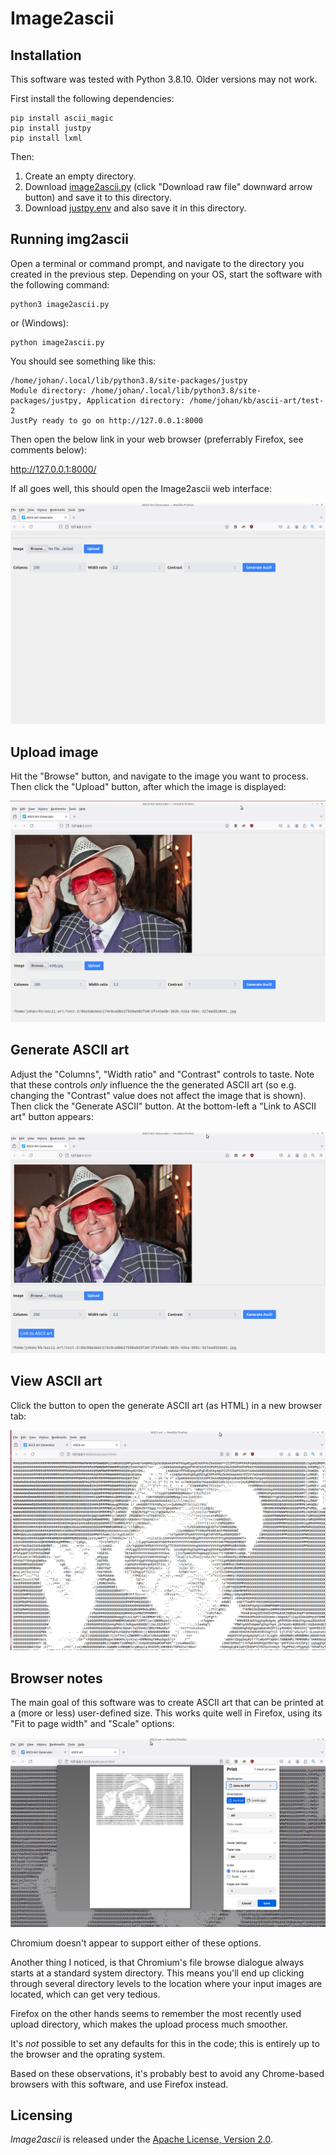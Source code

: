 # Image2ascii

## Installation

This software was tested with Python 3.8.10. Older versions may not work.

First install the following dependencies:

```
pip install ascii_magic
pip install justpy
pip install lxml
```

Then:

1. Create an empty directory.
2. Download [image2ascii.py](./image2ascii/image2ascii.py) (click "Download raw file" downward arrow button) and save it to this directory.
3. Download [justpy.env](./config/justpy.env) and also save it in this directory.

## Running img2ascii

Open a terminal or command prompt, and navigate to the directory you created in the previous step. Depending on your OS, start the software with the following command:

```
python3 image2ascii.py
```

or (Windows):

```
python image2ascii.py
```

You should see something like this:

```
/home/johan/.local/lib/python3.8/site-packages/justpy
Module directory: /home/johan/.local/lib/python3.8/site-packages/justpy, Application directory: /home/johan/kb/ascii-art/test-2
JustPy ready to go on http://127.0.0.1:8000
```

Then open the below link in your web browser (preferrably Firefox, see comments below):

<http://127.0.0.1:8000/>

If all goes well, this should open the Image2ascii web interface:

![](./img/image2ascii-1.png)

## Upload image

Hit the "Browse" button, and navigate to the image you want to process. Then click the "Upload" button, after which the image is displayed:

![](./img/image2ascii-2.png)

## Generate ASCII art

Adjust the "Columns", "Width ratio" and "Contrast" controls to taste. Note that these controls *only* influence the the generated ASCII art (so e.g. changing the "Contrast" value does not affect the image that is shown). Then click the "Generate ASCII" button. At the bottom-left a "Link to ASCII art" button appears:

![](./img/image2ascii-3.png)

## View ASCII art

Click the button to open the generate ASCII art (as HTML) in a new browser tab:

![](./img/image2ascii-4.png)

## Browser notes

The main goal of this software was to create ASCII art that can be printed at a (more or less) user-defined size. This works quite well in Firefox, using its "Fit to page width" and "Scale" options:

![](./img/image2ascii-5.png)

Chromium doesn't appear to support either of these options.

Another thing I noticed, is that Chromium's file browse dialogue always starts at a standard system directory. This means you'll end up clicking through several directory levels to the location where your input images are located, which can get very tedious.

Firefox on the other hands seems to remember the most recently used upload directory, which makes the upload process much smoother.

It's *not* possible to set any defaults for this in the code; this is entirely up to the browser and the oprating system.

Based on these observations, it's probably best to avoid any Chrome-based browsers with this software, and use Firefox instead.

## Licensing

*Image2ascii* is released under the [Apache License, Version 2.0](https://www.apache.org/licenses/LICENSE-2.0).


